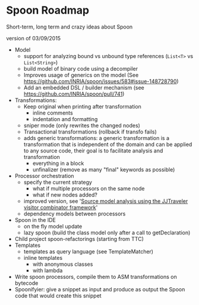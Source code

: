 

Spoon Roadmap
==========

Short-term, long term and crazy ideas about Spoon

version of 03/09/2015


* Model
    * support for analyzing bound vs unbound type references (`List<T>` vs `List<String>`) 
    * build model of binary code using a decompiler 
    * Improves usage of generics on the model (See https://github.com/INRIA/spoon/issues/583#issue-148728790)
    * Add an embedded DSL / builder mechanism (see https://github.com/INRIA/spoon/pull/741) 
* Transformations:
    * Keep original when printing after transformation
        * inline comments
        * indentation and formatting   
    * sniper mode (only rewrites the changed nodes)
    * Transactional transformations (rollback if transfo fails)
    * adds generic transformations: a generic transformation is a transformation that is independent of the domain and can be applied to any source code, their goal is to facilitate analysis and transformation
        * everything in a block
        * unfinalizer (remove as many "final" keywords as possible)
* Processor orchestration 
    * specify the current strategy
        * what if multiple processors on the same node
        * what if new nodes added?
    * improved version, see '[Source model analysis using the JJTraveler visitor combinator framework](http://www3.di.uminho.pt/~joost/publications/SourceModelAnalysisUsingTheJJTravelerVisitorCombinatorFramework.pdf)'    
    * dependency models between processors
* Spoon in the IDE
    * on the fly model update
    * lazy spoon (build the class model only after a call to getDeclaration)
* Child project spoon-refactorings (starting from TTC)
* Templates
    * templates as query language (see TemplateMatcher)
    * inline templates
        * with anonymous classes
        * with lambda
* Write spoon processors, compile them to ASM transformations on bytecode
* Spoonifyier: give a snippet as input and produce as output the Spoon code that would create this snippet 
